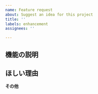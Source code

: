 ```yaml
---
name: Feature request
about: Suggest an idea for this project
title: ''
labels: enhancement
assignees: ''

---
```


**機能の説明**
- 

**ほしい理由**
- 

**その他**
